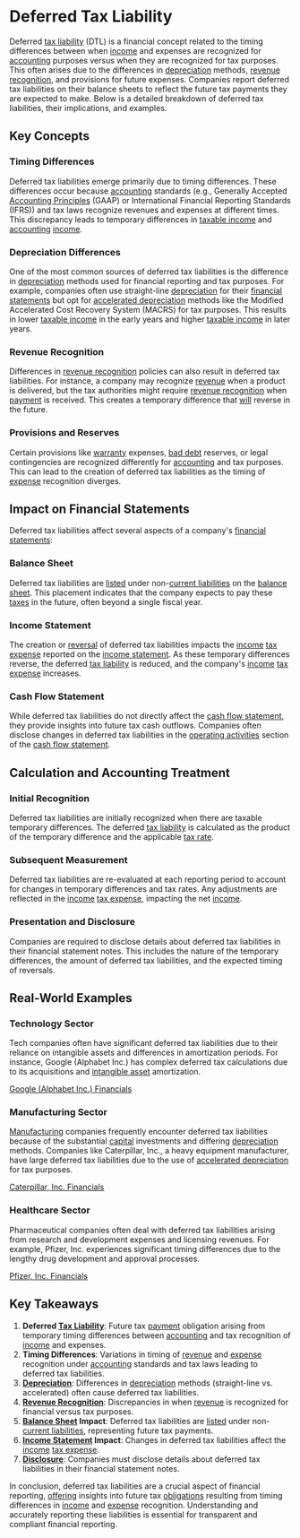 # Deferred Tax Liability

Deferred [tax liability](../t/tax_liability.md) (DTL) is a financial concept related to the timing differences between when [income](../i/income.md) and expenses are recognized for [accounting](../a/accounting.md) purposes versus when they are recognized for tax purposes. This often arises due to the differences in [depreciation](../d/depreciation.md) methods, [revenue recognition](../r/revenue_recognition.md), and provisions for future expenses. Companies report deferred tax liabilities on their balance sheets to reflect the future tax payments they are expected to make. Below is a detailed breakdown of deferred tax liabilities, their implications, and examples.

## Key Concepts

### Timing Differences

Deferred tax liabilities emerge primarily due to timing differences. These differences occur because [accounting](../a/accounting.md) standards (e.g., Generally Accepted [Accounting Principles](../a/accounting_principles.md) (GAAP) or International Financial Reporting Standards (IFRS)) and tax laws recognize revenues and expenses at different times. This discrepancy leads to temporary differences in [taxable income](../t/taxable_income.md) and [accounting](../a/accounting.md) [income](../i/income.md).

### Depreciation Differences

One of the most common sources of deferred tax liabilities is the difference in [depreciation](../d/depreciation.md) methods used for financial reporting and tax purposes. For example, companies often use straight-line [depreciation](../d/depreciation.md) for their [financial statements](../f/financial_statements.md) but opt for [accelerated depreciation](../a/accelerated_depreciation.md) methods like the Modified Accelerated Cost Recovery System (MACRS) for tax purposes. This results in lower [taxable income](../t/taxable_income.md) in the early years and higher [taxable income](../t/taxable_income.md) in later years.

### Revenue Recognition

Differences in [revenue recognition](../r/revenue_recognition.md) policies can also result in deferred tax liabilities. For instance, a company may recognize [revenue](../r/revenue.md) when a product is delivered, but the tax authorities might require [revenue recognition](../r/revenue_recognition.md) when [payment](../p/payment.md) is received. This creates a temporary difference that [will](../w/will.md) reverse in the future.

### Provisions and Reserves

Certain provisions like [warranty](../w/warranty.md) expenses, [bad debt](../b/bad_debt.md) reserves, or legal contingencies are recognized differently for [accounting](../a/accounting.md) and tax purposes. This can lead to the creation of deferred tax liabilities as the timing of [expense](../e/expense.md) recognition diverges.

## Impact on Financial Statements

Deferred tax liabilities affect several aspects of a company's [financial statements](../f/financial_statements.md):

### Balance Sheet

Deferred tax liabilities are [listed](../l/listed.md) under non-[current liabilities](../c/current_liabilities.md) on the [balance sheet](../b/balance_sheet.md). This placement indicates that the company expects to pay these [taxes](../t/taxes.md) in the future, often beyond a single fiscal year.

### Income Statement

The creation or [reversal](../r/reversal.md) of deferred tax liabilities impacts the [income](../i/income.md) [tax expense](../t/tax_expense.md) reported on the [income statement](../i/income_statement.md). As these temporary differences reverse, the deferred [tax liability](../t/tax_liability.md) is reduced, and the company's [income](../i/income.md) [tax expense](../t/tax_expense.md) increases.

### Cash Flow Statement

While deferred tax liabilities do not directly affect the [cash flow statement](../c/cash_flow_statement.md), they provide insights into future tax cash outflows. Companies often disclose changes in deferred tax liabilities in the [operating activities](../o/operating_activities.md) section of the [cash flow statement](../c/cash_flow_statement.md).

## Calculation and Accounting Treatment

### Initial Recognition

Deferred tax liabilities are initially recognized when there are taxable temporary differences. The deferred [tax liability](../t/tax_liability.md) is calculated as the product of the temporary difference and the applicable [tax rate](../t/tax_rate.md).

### Subsequent Measurement

Deferred tax liabilities are re-evaluated at each reporting period to account for changes in temporary differences and tax rates. Any adjustments are reflected in the [income](../i/income.md) [tax expense](../t/tax_expense.md), impacting the net [income](../i/income.md).

### Presentation and Disclosure

Companies are required to disclose details about deferred tax liabilities in their financial statement notes. This includes the nature of the temporary differences, the amount of deferred tax liabilities, and the expected timing of reversals.

## Real-World Examples

### Technology Sector

Tech companies often have significant deferred tax liabilities due to their reliance on intangible assets and differences in amortization periods. For instance, Google (Alphabet Inc.) has complex deferred tax calculations due to its acquisitions and [intangible asset](../i/intangible_asset.md) amortization.

[Google (Alphabet Inc.) Financials](https://abc.xyz/investor/)

### Manufacturing Sector

[Manufacturing](../m/manufacturing.md) companies frequently encounter deferred tax liabilities because of the substantial [capital](../c/capital.md) investments and differing [depreciation](../d/depreciation.md) methods. Companies like Caterpillar, Inc., a heavy equipment manufacturer, have large deferred tax liabilities due to the use of [accelerated depreciation](../a/accelerated_depreciation.md) for tax purposes.

[Caterpillar, Inc. Financials](https://www.caterpillar.com/en/investors.html)

### Healthcare Sector

Pharmaceutical companies often deal with deferred tax liabilities arising from research and development expenses and licensing revenues. For example, Pfizer, Inc. experiences significant timing differences due to the lengthy drug development and approval processes.

[Pfizer, Inc. Financials](https://www.pfizer.com/investors)

## Key Takeaways

1. **Deferred [Tax Liability](../t/tax_liability.md)**: Future tax [payment](../p/payment.md) obligation arising from temporary timing differences between [accounting](../a/accounting.md) and tax recognition of [income](../i/income.md) and expenses.
2. **Timing Differences**: Variations in timing of [revenue](../r/revenue.md) and [expense](../e/expense.md) recognition under [accounting](../a/accounting.md) standards and tax laws leading to deferred tax liabilities.
3. **[Depreciation](../d/depreciation.md)**: Differences in [depreciation](../d/depreciation.md) methods (straight-line vs. accelerated) often cause deferred tax liabilities.
4. **[Revenue Recognition](../r/revenue_recognition.md)**: Discrepancies in when [revenue](../r/revenue.md) is recognized for financial versus tax purposes.
5. **[Balance Sheet](../b/balance_sheet.md) Impact**: Deferred tax liabilities are [listed](../l/listed.md) under non-[current liabilities](../c/current_liabilities.md), representing future tax payments.
6. **[Income Statement](../i/income_statement.md) Impact**: Changes in deferred tax liabilities affect the [income](../i/income.md) [tax expense](../t/tax_expense.md).
7. **[Disclosure](../d/disclosure.md)**: Companies must disclose details about deferred tax liabilities in their financial statement notes.

In conclusion, deferred tax liabilities are a crucial aspect of financial reporting, [offering](../o/offering.md) insights into future tax [obligations](../o/obligation.md) resulting from timing differences in [income](../i/income.md) and [expense](../e/expense.md) recognition. Understanding and accurately reporting these liabilities is essential for transparent and compliant financial reporting.